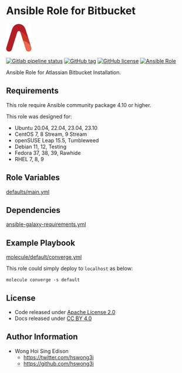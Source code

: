 # Ansible Role for Bitbucket

<a href="https://alvistack.com" title="AlviStack" target="_blank"><img src="/alvistack.svg" height="75" alt="AlviStack"></a>

[![Gitlab pipeline status](https://img.shields.io/gitlab/pipeline/alvistack/ansible-role-bitbucket/master)](https://gitlab.com/alvistack/ansible-role-bitbucket/-/pipelines)
[![GitHub tag](https://img.shields.io/github/tag/alvistack/ansible-role-bitbucket.svg)](https://github.com/alvistack/ansible-role-bitbucket/tags)
[![GitHub license](https://img.shields.io/github/license/alvistack/ansible-role-bitbucket.svg)](https://github.com/alvistack/ansible-role-bitbucket/blob/master/LICENSE)
[![Ansible Role](https://img.shields.io/badge/galaxy-alvistack.bitbucket-blue.svg)](https://galaxy.ansible.com/alvistack/bitbucket)

Ansible Role for Atlassian Bitbucket Installation.

## Requirements

This role require Ansible community package 4.10 or higher.

This role was designed for:

-   Ubuntu 20.04, 22.04, 23.04, 23.10
-   CentOS 7, 8 Stream, 9 Stream
-   openSUSE Leap 15.5, Tumbleweed
-   Debian 11, 12, Testing
-   Fedora 37, 38, 39, Rawhide
-   RHEL 7, 8, 9

## Role Variables

[defaults/main.yml](defaults/main.yml)

## Dependencies

[ansible-galaxy-requirements.yml](ansible-galaxy-requirements.yml)

## Example Playbook

[molecule/default/converge.yml](molecule/default/converge.yml)

This role could simply deploy to `localhost` as below:

    molecule converge -s default

## License

-   Code released under [Apache License 2.0](LICENSE)
-   Docs released under [CC BY 4.0](http://creativecommons.org/licenses/by/4.0/)

## Author Information

-   Wong Hoi Sing Edison
    -   <https://twitter.com/hswong3i>
    -   <https://github.com/hswong3i>
